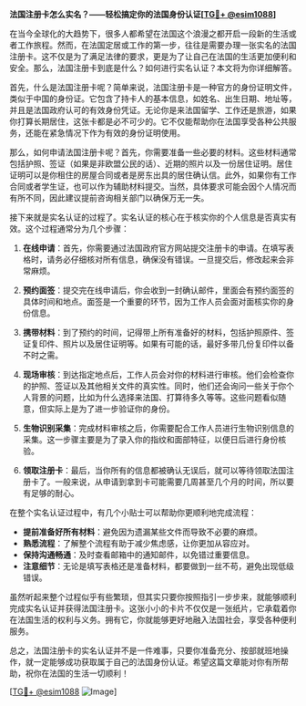 **法国注册卡怎么实名？——轻松搞定你的法国身份认证[[TG💪+ @esim1088](https://t.me/s/esim1088)]**

在当今全球化的大趋势下，很多人都希望在法国这个浪漫之都开启一段新的生活或者工作旅程。然而，在法国定居或工作的第一步，往往是需要办理一张实名的法国注册卡。这不仅是为了满足法律的要求，更是为了让自己在法国的生活更加便利和安全。那么，法国注册卡到底是什么？如何进行实名认证？本文将为你详细解答。

首先，什么是法国注册卡呢？简单来说，法国注册卡是一种官方的身份证明文件，类似于中国的身份证。它包含了持卡人的基本信息，如姓名、出生日期、地址等，并且是法国政府认可的有效身份凭证。无论你是来法国留学、工作还是旅游，如果你打算长期居住，这张卡都是必不可少的。它不仅能帮助你在法国享受各种公共服务，还能在紧急情况下作为有效的身份证明使用。

那么，如何申请法国注册卡呢？首先，你需要准备一些必要的材料。这些材料通常包括护照、签证（如果是非欧盟公民的话）、近期的照片以及一份居住证明。居住证明可以是你租住的房屋合同或者是房东出具的居住确认信。此外，如果你有工作合同或者学生证，也可以作为辅助材料提交。当然，具体要求可能会因个人情况而有所不同，因此建议提前咨询相关部门以确保万无一失。

接下来就是实名认证的过程了。实名认证的核心在于核实你的个人信息是否真实有效。这个过程通常分为几个步骤：

1. **在线申请**：首先，你需要通过法国政府官方网站提交注册卡的申请。在填写表格时，请务必仔细核对所有信息，确保没有错误。一旦提交后，修改起来会非常麻烦。

2. **预约面签**：提交完在线申请后，你会收到一封确认邮件，里面会有预约面签的具体时间和地点。面签是一个重要的环节，因为工作人员会面对面核实你的身份信息。

3. **携带材料**：到了预约的时间，记得带上所有准备好的材料，包括护照原件、签证复印件、照片以及居住证明等。如果有可能的话，最好多带几份复印件以备不时之需。

4. **现场审核**：到达指定地点后，工作人员会对你的材料进行审核。他们会检查你的护照、签证以及其他相关文件的真实性。同时，他们还会询问一些关于你个人背景的问题，比如为什么选择来法国、打算待多久等等。这些问题看似随意，但实际上是为了进一步验证你的身份。

5. **生物识别采集**：完成材料审核之后，你需要配合工作人员进行生物识别信息的采集。这一步骤主要是为了录入你的指纹和面部特征，以便日后进行身份核验。

6. **领取注册卡**：最后，当你所有的信息都被确认无误后，就可以等待领取法国注册卡了。一般来说，从申请到拿到卡可能需要几周甚至几个月的时间，所以要有足够的耐心。

在整个实名认证过程中，有几个小贴士可以帮助你更顺利地完成流程：

- **提前准备好所有材料**：避免因为遗漏某些文件而导致不必要的麻烦。
- **熟悉流程**：了解整个流程有助于减少焦虑感，让你更加从容应对。
- **保持沟通畅通**：及时查看邮箱中的通知邮件，以免错过重要信息。
- **注意细节**：无论是填写表格还是准备材料，都要做到一丝不苟，避免出现低级错误。

虽然听起来整个过程似乎有些繁琐，但其实只要你按照指引一步步来，就能够顺利完成实名认证并获得法国注册卡。这张小小的卡片不仅仅是一张纸片，它承载着你在法国生活的权利与义务。拥有它，你就能够更好地融入法国社会，享受各种便利服务。

总之，法国注册卡的实名认证并不是一件难事，只要你准备充分、按部就班地操作，就一定能够成功获取属于自己的法国身份认证。希望这篇文章能对你有所帮助，祝你在法国的生活一切顺利！

[[TG💪+ @esim1088](https://t.me/s/esim1088) ![Image](https://i.postimg.cc/4NQfJmqS/Snipaste-2025-05-13-00-14-12.png)]